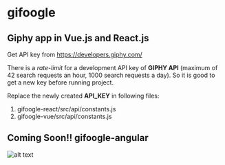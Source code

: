 # gifoogle

## Giphy app in Vue.js and React.js

Get API key from https://developers.giphy.com/

There is a *rate-limit* for a development API key of **GIPHY API** (maximum of 42 search requests an hour, 1000 search requests a day). So it is good to get a new key before running project.

Replace the newly created **API_KEY** in following files:

1. gifoogle-react/src/api/constants.js
2. gifoogle-vue/src/api/constants.js

## Coming Soon!!  gifoogle-angular

![alt text](https://user-images.githubusercontent.com/19500703/54367393-1b61a900-4694-11e9-9d48-f92844863010.png)
